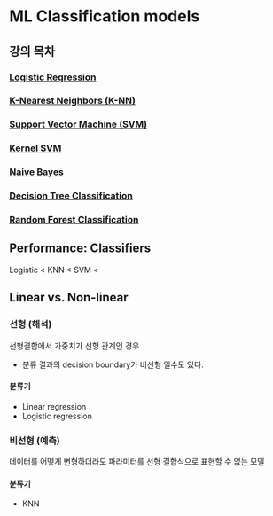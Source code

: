 # ML Classification models
## 강의 목차
### [Logistic Regression](https://github.com/EricChoii/ai-boot-camp-ablearn/blob/main/ai/classification/logistic-regression.md)
### [K-Nearest Neighbors (K-NN)](https://github.com/EricChoii/ai-boot-camp-ablearn/blob/main/ai/classification/knn.md)
### [Support Vector Machine (SVM)](https://github.com/EricChoii/ai-boot-camp-ablearn/blob/main/ai/classification/svm.md)
### [Kernel SVM](https://github.com/EricChoii/ai-boot-camp-ablearn/blob/main/ai/classification/kernel-svm)
### [Naive Bayes](https://github.com/EricChoii/ai-boot-camp-ablearn/blob/main/ai/classification/naive-bayes.md)
### [Decision Tree Classification](https://github.com/EricChoii/ai-boot-camp-ablearn/blob/main/ai/classification/decision-tree.md)
### [Random Forest Classification](https://github.com/EricChoii/ai-boot-camp-ablearn/blob/main/ai/classification/random-forest.md)

## Performance: Classifiers
Logistic < KNN < SVM < 

## Linear vs. Non-linear
### 선형 (해석)
선형결합에서 가중치가 선형 관계인 경우
- 분류 결과의 decision boundary가 비선형 일수도 있다.
#### 분류기
- Linear regression
- Logistic regression

### 비선형 (예측)
데이터를 어떻게 변형하더라도 파라미터를 선형 결합식으로 표현할 수 없는 모델
#### 분류기
- KNN
